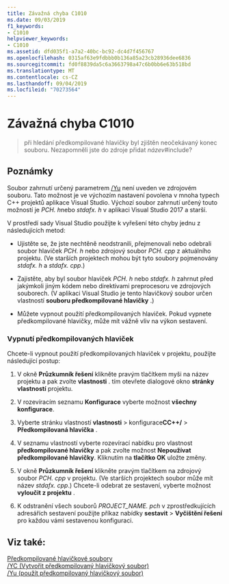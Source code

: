 ```yaml
---
title: Závažná chyba C1010
ms.date: 09/03/2019
f1_keywords:
- C1010
helpviewer_keywords:
- C1010
ms.assetid: dfd035f1-a7a2-40bc-bc92-dc4d7f456767
ms.openlocfilehash: 0315af63e9fdbbb0b136a85a23cb28936dee6836
ms.sourcegitcommit: fd0f8839da5c6a3663798a47c6b0bb6e63b518bd
ms.translationtype: MT
ms.contentlocale: cs-CZ
ms.lasthandoff: 09/04/2019
ms.locfileid: "70273564"
---
```

# <a name="fatal-error-c1010"></a>Závažná chyba C1010

> při hledání předkompilované hlavičky byl zjištěn neočekávaný konec souboru. Nezapomněli jste do zdroje přidat *název*#include?

## <a name="remarks"></a>Poznámky

Soubor zahrnutí určený parametrem [/Yu](../../build/reference/yu-use-precompiled-header-file.md) není uveden ve zdrojovém souboru. Tato možnost je ve výchozím nastavení povolena v mnoha typech C++ projektů aplikace Visual Studio. Výchozí soubor zahrnutí určený touto možností je *PCH. h*nebo *stdafx. h* v aplikaci Visual Studio 2017 a starší.

V prostředí sady Visual Studio použijte k vyřešení této chyby jednu z následujících metod:

- Ujistěte se, že jste nechtěně neodstranili, přejmenovali nebo odebrali soubor hlaviček *PCH. h* nebo zdrojový soubor *PCH. cpp* z aktuálního projektu. (Ve starších projektech mohou být tyto soubory pojmenovány *stdafx. h* a *stdafx. cpp*.)

- Zajistěte, aby byl soubor hlaviček *PCH. h* nebo *stdafx. h* zahrnut před jakýmkoli jiným kódem nebo direktivami preprocesoru ve zdrojových souborech. (V aplikaci Visual Studio je tento hlavičkový soubor určen vlastností **souboru předkompilované hlavičky** .)

- Můžete vypnout použití předkompilovaných hlaviček. Pokud vypnete předkompilované hlavičky, může mít vážně vliv na výkon sestavení.

### <a name="to-turn-off-precompiled-headers"></a>Vypnutí předkompilovaných hlaviček

Chcete-li vypnout použití předkompilovaných hlaviček v projektu, použijte následující postup:

1. V okně **Průzkumník řešení** klikněte pravým tlačítkem myši na název projektu a pak zvolte **vlastnosti** . tím otevřete dialogové okno **stránky vlastností** projektu.

1. V rozevíracím seznamu **Konfigurace** vyberte možnost **všechny konfigurace**.

1. Vyberte stránku vlastností **vlastnosti** > konfigurace**CC++/**  > **Předkompilovaná hlavička** .

1. V seznamu vlastností vyberte rozevírací nabídku pro vlastnost **předkompilované hlavičky** a pak zvolte možnost **Nepoužívat předkompilované hlavičky**. Kliknutím na **tlačítko OK** uložte změny.

1. V okně **Průzkumník řešení** klikněte pravým tlačítkem na zdrojový soubor *PCH. cpp* v projektu. (Ve starších projektech soubor může mít název *stdafx. cpp*.) Chcete-li odebrat ze sestavení, vyberte možnost **vyloučit z projektu** .

1. K odstranění všech souborů *PROJECT_NAME. pch* v zprostředkujících adresářích sestavení použijte příkaz nabídky **sestavit** > **Vyčištění řešení** pro každou vámi sestavenou konfiguraci.

## <a name="see-also"></a>Viz také:

[Předkompilované hlavičkové soubory](../../build/creating-precompiled-header-files.md)\
[/YC (Vytvořit předkompilovaný hlavičkový soubor)](../../build/reference/yc-create-precompiled-header-file.md)\
[/Yu (použít předkompilovaný hlavičkový soubor)](../../build/reference/yu-use-precompiled-header-file.md)